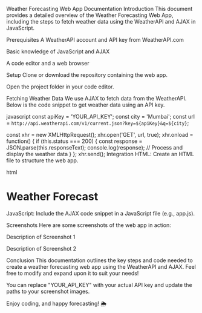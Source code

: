Weather Forecasting Web App Documentation
Introduction
This document provides a detailed overview of the Weather Forecasting Web App, including the steps to fetch weather data using the WeatherAPI and AJAX in JavaScript.

Prerequisites
A WeatherAPI account and API key from WeatherAPI.com

Basic knowledge of JavaScript and AJAX

A code editor and a web browser

Setup
Clone or download the repository containing the web app.

Open the project folder in your code editor.

Fetching Weather Data
We use AJAX to fetch data from the WeatherAPI. Below is the code snippet to get weather data using an API key.

javascript
const apiKey = 'YOUR_API_KEY';
const city = 'Mumbai';
const url = `http://api.weatherapi.com/v1/current.json?key=${apiKey}&q=${city}`;

const xhr = new XMLHttpRequest();
xhr.open('GET', url, true);
xhr.onload = function() {
    if (this.status === 200) {
        const response = JSON.parse(this.responseText);
        console.log(response);
        // Process and display the weather data
    }
};
xhr.send();
Integration
HTML: Create an HTML file to structure the web app.

html
<!DOCTYPE html>
<html>
<head>
    <title>Weather Forecast App</title>
</head>
<body>
    <h1>Weather Forecast</h1>
    <div id="weather-info"></div>
    <script src="app.js"></script>
</body>
</html>
JavaScript: Include the AJAX code snippet in a JavaScript file (e.g., app.js).

Screenshots
Here are some screenshots of the web app in action:

Description of Screenshot 1

Description of Screenshot 2

Conclusion
This documentation outlines the key steps and code needed to create a weather forecasting web app using the WeatherAPI and AJAX. Feel free to modify and expand upon it to suit your needs!

You can replace "YOUR_API_KEY" with your actual API key and update the paths to your screenshot images.

Enjoy coding, and happy forecasting! 🌦️
